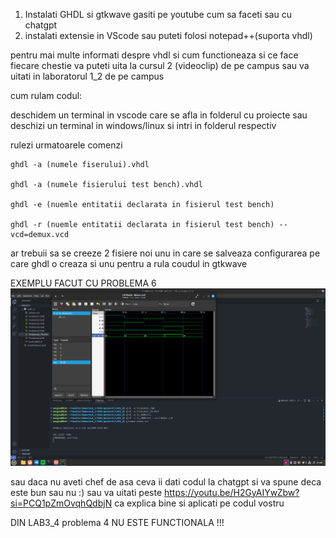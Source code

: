 1. Instalati  GHDL si gtkwave gasiti pe youtube cum sa faceti sau cu chatgpt
2. instalati extensie in VScode sau puteti folosi notepad++(suporta vhdl)

pentru mai multe informati despre vhdl si cum functioneaza si ce face fiecare 
chestie va puteti uita la cursul 2 (videoclip) de pe campus sau va uitati in laboratorul 1_2 de pe campus

cum rulam codul:

deschidem un terminal in vscode care se afla in folderul cu proiecte sau deschizi un terminal in windows/linux si intri in folderul respectiv

rulezi urmatoarele comenzi

    ghdl -a (numele fiserului).vhdl
    
    ghdl -a (numele fisierului test bench).vhdl
    
    ghdl -e (nuemle entitatii declarata in fisierul test bench)
    
    ghdl -r (nuemle entitatii declarata in fisierul test bench) --vcd=demux.vcd


ar trebuii sa se creeze 2 fisiere noi 
unu in care se salveaza configurarea pe care ghdl o creaza 
si unu pentru a rula coudul in gtkwave


EXEMPLU FACUT CU PROBLEMA 6 
![Alt text](imagine.png)

sau daca nu aveti chef de asa ceva ii dati codul la chatgpt si va spune deca este bun sau nu :) 
sau va uitati peste https://youtu.be/H2GyAIYwZbw?si=PCQ1pZmOvqhQdbjN ca explica bine si aplicati pe codul vostru 


DIN LAB3_4 problema 4 NU ESTE FUNCTIONALA !!!
